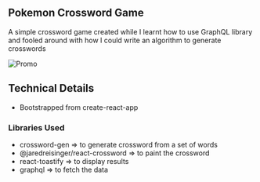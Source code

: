 ## Pokemon Crossword Game
A simple crossword game created while I learnt how to use GraphQL library and fooled around with how I could write an algorithm to generate crosswords

![Promo](https://github.com/Acesmndr/pokemoncrossword/blob/master/images/Promo.png)

## Technical Details
* Bootstrapped from create-react-app

### Libraries Used
* crossword-gen => to generate crossword from a set of words
* @jaredreisinger/react-crossword => to paint the crossword
* react-toastify => to display results
* graphql => to fetch the data
